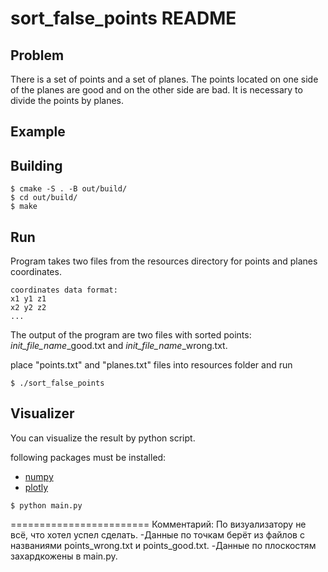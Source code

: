sort_false_points README
========================

## Problem

There is a set of points and a set of planes. 
The points located on one side of the planes are good and on the other side are bad. 
It is necessary to divide the points by planes.

## Example



## Building

```
$ cmake -S . -B out/build/
$ cd out/build/
$ make
```

## Run

Program takes two files from the resources directory for points and planes coordinates.

```
coordinates data format: 
x1 y1 z1 
x2 y2 z2
...
```

The output of the program are two files with sorted points: 
*init_file_name*_good.txt and *init_file_name*_wrong.txt.

place "points.txt" and "planes.txt" files into resources folder and run

```
$ ./sort_false_points
```

## Visualizer

You can visualize the result by python script.

following packages must be installed:

* [numpy](https://numpy.org/)
* [plotly](https://plotly.com/python/graph-objects/)

```
$ python main.py
```

========================
Комментарий:
По визуализатору не всё, что хотел успел сделать.
-Данные по точкам берёт из файлов с названиями points_wrong.txt и points_good.txt.
-Данные по плоскостям захардкожены в main.py.
